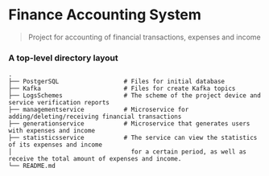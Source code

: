 Finance Accounting System
============================

> Project for accounting of financial transactions, expenses and income

### A top-level directory layout

    .
    ├── PostgerSQL                  # Files for initial database
    ├── Kafka                       # Files for create Kafka topics
    ├── LogsSchemes                 # The scheme of the project device and service verification reports
    ├── managementservice           # Microservice for adding/deleting/receiving financial transactions
    ├── generationservice           # Microservice that generates users with expenses and income
    ├── statisticsservice           # The service can view the statistics of its expenses and income 
    │                                 for a certain period, as well as receive the total amount of expenses and income.
    └── README.md
